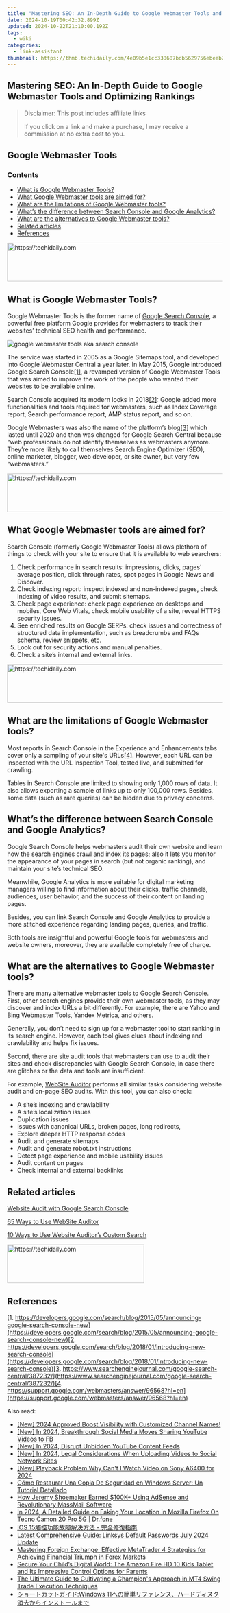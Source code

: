 ```yaml
---
title: "Mastering SEO: An In-Depth Guide to Google Webmaster Tools and Optimizing Rankings"
date: 2024-10-19T00:42:32.899Z
updated: 2024-10-22T21:10:00.192Z
tags:
  - wiki
categories:
  - link-assistant
thumbnail: https://thmb.techidaily.com/4e09b5e1cc338687bdb5629756ebeeb2fe654043864239ecb486e820200a0bb1.jpg
---
```


## Mastering SEO: An In-Depth Guide to Google Webmaster Tools and Optimizing Rankings

>  Disclaimer: This post includes affiliate links
>
>  If you click on a link and make a purchase, I may receive a commission at no extra cost to you.
>

## Google Webmaster Tools

### Contents

* [What is Google Webmaster Tools?](https://tools.techidaily.com/link-assistant/products/)
* [What Google Webmaster tools are aimed for?](https://tools.techidaily.com/link-assistant/products/)
* [What are the limitations of Google Webmaster tools?](https://tools.techidaily.com/link-assistant/products/)
* [What’s the difference between Search Console and Google Analytics?](https://tools.techidaily.com/link-assistant/products/)
* [What are the alternatives to Google Webmaster tools?](https://tools.techidaily.com/link-assistant/products/)
* [Related articles](https://tools.techidaily.com/link-assistant/products/)
* [References](https://tools.techidaily.com/link-assistant/products/)

<!-- affiliate ads begin -->
<a href="https://appsumo.8odi.net/c/5597632/2123739/7443" target="_top" id="2123739">
  <img src="//a.impactradius-go.com/display-ad/7443-2123739" border="0" alt="https://techidaily.com" width="728" height="90"/>
</a>
<img height="0" width="0" src="https://appsumo.8odi.net/i/5597632/2123739/7443" style="position:absolute;visibility:hidden;" border="0" />
<!-- affiliate ads end -->

## What is Google Webmaster Tools?

Google Webmaster Tools is the former name of [Google Search Console](https://search.google.com/search-console), a powerful free platform Google provides for webmasters to track their websites’ technical SEO health and performance.

![google webmaster tools aka search console](https://cdn1.link-assistant.com/thumbs/w1889-c1/upload/seowiki/posts/52/google+webmaster+tools+aka+search+console.png)

The service was started in 2005 as a Google Sitemaps tool, and developed into Google Webmaster Central a year later. In May 2015, Google introduced Google Search Console[\[1\]](https://tools.techidaily.com/link-assistant/products/), a revamped version of Google Webmaster Tools that was aimed to improve the work of the people who wanted their websites to be available online.

Search Console acquired its modern looks in 2018[\[2\]](https://tools.techidaily.com/link-assistant/products/): Google added more functionalities and tools required for webmasters, such as Index Coverage report, Search performance report, AMP status report, and so on.

Google Webmasters was also the name of the platform’s blog[\[3\]](https://tools.techidaily.com/link-assistant/products/) which lasted until 2020 and then was changed for Google Search Central because “web professionals do not identify themselves as webmasters anymore. They’re more likely to call themselves Search Engine Optimizer (SEO), online marketer, blogger, web developer, or site owner, but very few “webmasters.”

<!-- affiliate ads begin -->
<a href="https://appsumo.8odi.net/c/5597632/2130885/7443" target="_top" id="2130885">
  <img src="//a.impactradius-go.com/display-ad/7443-2130885" border="0" alt="https://techidaily.com" width="600" height="90"/>
</a>
<img height="0" width="0" src="https://appsumo.8odi.net/i/5597632/2130885/7443" style="position:absolute;visibility:hidden;" border="0" />
<!-- affiliate ads end -->

## What Google Webmaster tools are aimed for?

Search Console (formerly Google Webmaster Tools) allows plethora of things to check with your site to ensure that it is available to web searchers:

1. Check performance in search results: impressions, clicks, pages’ average position, click through rates, spot pages in Google News and Discover.
2. Check indexing report: inspect indexed and non-indexed pages, check indexing of video results, and submit sitemaps.
3. Check page experience: check page experience on desktops and mobiles, Core Web Vitals, check mobile usability of a site, reveal HTTPS security issues.
4. See enriched results on Google SERPs: check issues and correctness of structured data implementation, such as breadcrumbs and FAQs schema, review snippets, etc.
5. Look out for security actions and manual penalties.
6. Check a site’s internal and external links.

<!-- affiliate ads begin -->
<a href="https://review-au.sjv.io/c/5597632/2135315/14409" target="_top" id="2135315">
  <img src="//a.impactradius-go.com/display-ad/14409-2135315" border="0" alt="https://techidaily.com" width="728" height="90"/>
</a>
<img height="0" width="0" src="https://review-au.sjv.io/i/5597632/2135315/14409" style="position:absolute;visibility:hidden;" border="0" />
<!-- affiliate ads end -->

## What are the limitations of Google Webmaster tools?

Most reports in Search Console in the Experience and Enhancements tabs cover only a sampling of your site's URLs[\[4\]](https://tools.techidaily.com/link-assistant/products/). However, each URL can be inspected with the URL Inspection Tool, tested live, and submitted for crawling.

Tables in Search Console are limited to showing only 1,000 rows of data. It also allows exporting a sample of links up to only 100,000 rows. Besides, some data (such as rare queries) can be hidden due to privacy concerns.

## What’s the difference between Search Console and Google Analytics?

Google Search Console helps webmasters audit their own website and learn how the search engines crawl and index its pages; also it lets you monitor the appearance of your pages in search (but not organic ranking), and maintain your site’s technical SEO.

Meanwhile, Google Analytics is more suitable for digital marketing managers willing to find information about their clicks, traffic channels, audiences, user behavior, and the success of their content on landing pages.

Besides, you can link Search Console and Google Analytics to provide a more stitched experience regarding landing pages, queries, and traffic.

Both tools are insightful and powerful Google tools for webmasters and website owners, moreover, they are available completely free of charge.

## What are the alternatives to Google Webmaster tools?

There are many alternative webmaster tools to Google Search Console. First, other search engines provide their own webmaster tools, as they may discover and index URLs a bit differently. For example, there are Yahoo and Bing Webmaster Tools, Yandex Metrica, and others.

Generally, you don’t need to sign up for a webmaster tool to start ranking in its search engine. However, each tool gives clues about indexing and crawlability and helps fix issues.

Second, there are site audit tools that webmasters can use to audit their sites and check discrepancies with Google Search Console, in case there are glitches or the data and tools are insufficient.

For example, [WebSite Auditor](https://tools.techidaily.com/link-assistant/products/) performs all similar tasks considering website audit and on-page SEO audits. With this tool, you can also check:

* A site’s indexing and crawlability
* A site’s localization issues
* Duplication issues
* Issues with canonical URLs, broken pages, long redirects,
* Explore deeper HTTP response codes
* Audit and generate sitemaps
* Audit and generate robot.txt instructions
* Detect page experience and mobile usability issues
* Audit content on pages
* Check internal and external backlinks

## Related articles

[Website Audit with Google Search Console](https://tools.techidaily.com/link-assistant/products/)

[65 Ways to Use WebSite Auditor](https://tools.techidaily.com/link-assistant/products/)

[10 Ways to Use Website Auditor’s Custom Search](https://tools.techidaily.com/link-assistant/products/)

<!-- affiliate ads begin -->
<a href="https://25home.pxf.io/c/5597632/2148647/16836" target="_top" id="2148647">
  <img src="//a.impactradius-go.com/display-ad/16836-2148647" border="0" alt="https://techidaily.com" width="320" height="90"/>
</a>
<img height="0" width="0" src="https://25home.pxf.io/i/5597632/2148647/16836" style="position:absolute;visibility:hidden;" border="0" />
<!-- affiliate ads end -->

## References

[1. https://developers.google.com/search/blog/2015/05/announcing-google-search-console-new](https://developers.google.com/search/blog/2015/05/announcing-google-search-console-new)[2. https://developers.google.com/search/blog/2018/01/introducing-new-search-console](https://developers.google.com/search/blog/2018/01/introducing-new-search-console)[3. https://www.searchenginejournal.com/google-search-central/387232/](https://www.searchenginejournal.com/google-search-central/387232/)[4. https://support.google.com/webmasters/answer/96568?hl=en](https://support.google.com/webmasters/answer/96568?hl=en)

<ins class="adsbygoogle"
     style="display:block"
     data-ad-format="autorelaxed"
     data-ad-client="ca-pub-7571918770474297"
     data-ad-slot="1223367746"></ins>

<ins class="adsbygoogle"
     style="display:block"
     data-ad-client="ca-pub-7571918770474297"
     data-ad-slot="8358498916"
     data-ad-format="auto"
     data-full-width-responsive="true"></ins>

<span class="atpl-alsoreadstyle">Also read:</span>
<div><ul>
<li><a href="https://youtube-sure.techidaily.com/024-approved-boost-visibility-with-customized-channel-names/"><u>[New] 2024 Approved Boost Visibility with Customized Channel Names!</u></a></li>
<li><a href="https://facebook-video-recording.techidaily.com/new-in-2024-breakthrough-social-media-moves-sharing-youtube-videos-to-fb/"><u>[New] In 2024, Breakthrough Social Media Moves Sharing YouTube Videos to FB</u></a></li>
<li><a href="https://eaxpv-info.techidaily.com/new-in-2024-disrupt-unbidden-youtube-content-feeds/"><u>[New] In 2024, Disrupt Unbidden YouTube Content Feeds</u></a></li>
<li><a href="https://facebook-videos.techidaily.com/new-in-2024-legal-considerations-when-uploading-videos-to-social-network-sites/"><u>[New] In 2024, Legal Considerations When Uploading Videos to Social Network Sites</u></a></li>
<li><a href="https://article-posts.techidaily.com/new-playback-problem-why-cant-i-watch-video-on-sony-a6400-for-2024/"><u>[New] Playback Problem Why Can't I Watch Video on Sony A6400 for 2024</u></a></li>
<li><a href="https://win-top.techidaily.com/como-restaurar-una-copia-de-seguridad-en-windows-server-un-tutorial-detallado/"><u>Cómo Restaurar Una Copia De Seguridad en Windows Server: Un Tutorial Detallado</u></a></li>
<li><a href="https://win-top.techidaily.com/how-jeremy-shoemaker-earned-100kplus-using-adsense-and-revolutionary-massmail-software/"><u>How Jeremy Shoemaker Earned $100K+ Using AdSense and Revolutionary MassMail Software</u></a></li>
<li><a href="https://change-location.techidaily.com/in-2024-a-detailed-guide-on-faking-your-location-in-mozilla-firefox-on-tecno-camon-20-pro-5g-drfone-by-drfone-virtual-android/"><u>In 2024, A Detailed Guide on Faking Your Location in Mozilla Firefox On Tecno Camon 20 Pro 5G | Dr.fone</u></a></li>
<li><a href="https://win-top.techidaily.com/1728506699860-ios-15/"><u>IOS 15觸控功能故障解決方法 - 完全修復指南</u></a></li>
<li><a href="https://techtrends.techidaily.com/latest-comprehensive-guide-linksys-default-passwords-july-2024-update/"><u>Latest Comprehensive Guide: Linksys Default Passwords July 2024 Update</u></a></li>
<li><a href="https://win-top.techidaily.com/mastering-foreign-exchange-effective-metatrader-4-strategies-for-achieving-financial-triumph-in-forex-markets/"><u>Mastering Foreign Exchange: Effective MetaTrader 4 Strategies for Achieving Financial Triumph in Forex Markets</u></a></li>
<li><a href="https://buynow-info.techidaily.com/secure-your-childs-digital-world-the-amazon-fire-hd-10-kids-tablet-and-its-impressive-control-options-for-parents/"><u>Secure Your Child’s Digital World: The Amazon Fire HD 10 Kids Tablet and Its Impressive Control Options for Parents</u></a></li>
<li><a href="https://win-top.techidaily.com/the-ultimate-guide-to-cultivating-a-champions-approach-in-mt4-swing-trade-execution-techniques/"><u>The Ultimate Guide to Cultivating a Champion's Approach in MT4 Swing Trade Execution Techniques</u></a></li>
<li><a href="https://win-top.techidaily.com/1728466663510-windows-11/"><u>ショートカットガイド:Windows 11への簡単リファレンス、ハードディスク消去からインストールまで</u></a></li>
</ul></div>

